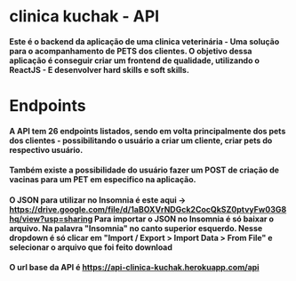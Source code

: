 # clinica kuchak - API

#### Este é o backend da aplicação de uma clinica veterinária - Uma solução para o acompanhamento de PETS dos clientes. O objetivo dessa aplicação é conseguir criar um frontend de qualidade, utilizando o ReactJS - E desenvolver hard skills e soft skills.

# Endpoints

#### A API tem 26 endpoints listados, sendo em volta principalmente dos pets dos clientes - possibilitando o usuário a criar um cliente, criar pets do respectivo usuário.

#### Também existe a possibilidade do usuário fazer um POST de criação de vacinas para um PET em especifico na aplicação.

#### O JSON para utilizar no Insomnia é este aqui -> https://drive.google.com/file/d/1aBOXVrNDGck2CocQkSZ0ptvyFw03G8hq/view?usp=sharing Para importar o JSON no Insomnia é só baixar o arquivo. Na palavra "Insomnia" no canto superior esquerdo. Nesse dropdown é só clicar em "Import / Export > Import Data > From File" e selecionar o arquivo que foi feito download

#### O url base da API é https://api-clinica-kuchak.herokuapp.com/api

#
